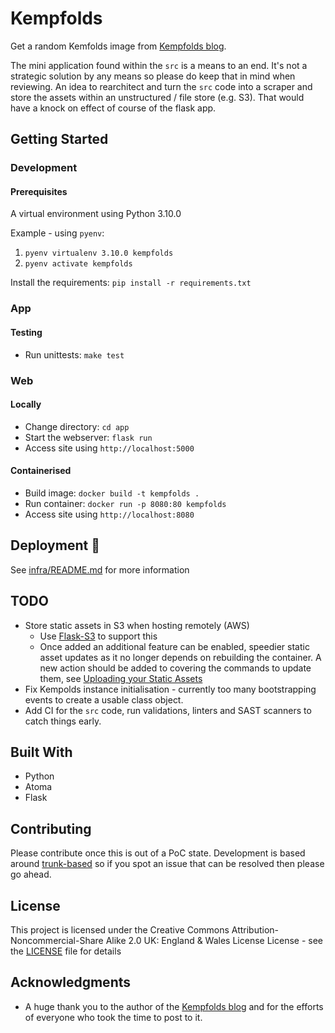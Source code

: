 # Kempfolds

Get a random Kemfolds image from [Kempfolds blog](http://kempfolds.blogspot.com/).

The mini application found within the `src` is a means to an end. It's not a strategic solution by any means so please do keep that in mind when reviewing.
An idea to rearchitect and turn the `src` code into a scraper and store the assets within an unstructured / file store (e.g. S3). That would have a knock on effect of course of the flask app.

## Getting Started

### Development

#### Prerequisites
A virtual environment using Python 3.10.0

Example - using `pyenv`:
1. `pyenv virtualenv 3.10.0 kempfolds`
2. `pyenv activate kempfolds `

Install the requirements: `pip install -r requirements.txt`

### App

#### Testing
- Run unittests: `make test`

### Web

#### Locally
- Change directory: `cd app`
- Start the webserver: `flask run`
- Access site using `http://localhost:5000`

#### Containerised
- Build image: `docker build -t kempfolds .`
- Run container: `docker run -p 8080:80 kempfolds`
- Access site using `http://localhost:8080`

## Deployment 🚀
See [infra/README.md](./infra/README.md) for more information

## TODO
- Store static assets in S3 when hosting remotely (AWS)
    - Use [Flask-S3](https://flask-s3.readthedocs.io/en/latest/) to support this
    - Once added an additional feature can be enabled, speedier static asset updates as it no longer depends on rebuilding the container. A new action should be added to covering the commands to update them, see [Uploading your Static Assets](https://flask-s3.readthedocs.io/en/latest/#uploading-your-static-assets)
- Fix Kempolds instance initialisation - currently too many bootstrapping events to create a usable class object.
- Add CI for the `src` code, run validations, linters and SAST scanners to catch things early.

## Built With
* Python
* Atoma
* Flask

## Contributing
Please contribute once this is out of a PoC state. Development is based around [trunk-based](https://www.atlassian.com/continuous-delivery/continuous-integration/trunk-based-development) so if you spot an issue that can be resolved then please go ahead.

## License

This project is licensed under the Creative Commons Attribution-Noncommercial-Share Alike 2.0 UK: England & Wales License License - see the [LICENSE](LICENSE) file for details

## Acknowledgments

* A huge thank you to the author of the [Kempfolds blog](http://kempfolds.blogspot.com/) and for the efforts of everyone who took the time to post to it.
